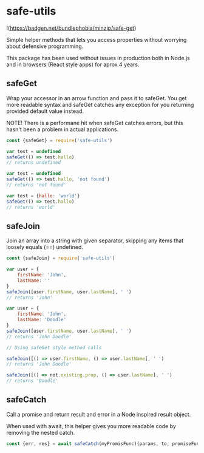 # safe-utils
!(https://badgen.net/bundlephobia/minzip/safe-get)

Simple helper methods that lets you access properties without worrying about defensive programming.

This package has been used without issues in production both in Node.js and in browsers (React style apps) for aprox 4 years.

## safeGet ##
Wrap your accessor in an arrow function and pass it to safeGet. You get more readable syntax and safeGet catches any exception for you returning provided default value instead.

NOTE! There is a performane hit when safeGet catches errors, but this hasn't been a problem in actual applications.

```JavaScript
const {safeGet} = require('safe-utils')

var test = undefined
safeGet(() => test.hallo)
// returns undefined

var test = undefined
safeGet(() => test.hallo, 'not found')
// returns 'not found'

var test = {hallo: 'world'}
safeGet(() => test.hallo)
// returns 'world'
```

## safeJoin ##
Join an array into a string with given separator, skipping any items that loosely equals (==) undefined.

```JavaScript
const {safeJoin} = require('safe-utils')

var user = {
    firstName: 'John',
    lastName: ''
}
safeJoin([user.firstName, user.lastName], ' ')
// returns 'John'

var user = {
    firstName: 'John',
    lastName: 'Doodle'
}
safeJoin([user.firstName, user.lastName], ' ')
// returns 'John Doodle'

// Using safeGet style method calls

safeJoin([() => user.firstName, () => user.lastName], ' ')
// returns 'John Doodle'

safeJoin([() => not.existing.prop, () => user.lastName], ' ')
// returns 'Doodle'
```

## safeCatch ##
Call a promise and return result and error in a Node inspired result object.

When used with await, this helper gives you more readable code by removing the nested catch.

```JavaScript
const {err, res} = await safeCatch(myPromisFunc)(params, to, promiseFunc)
```
